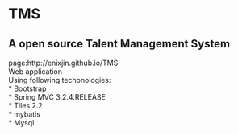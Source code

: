 <h1>TMS</h1>

<h2>A open source Talent Management System</h2>
page:http://enixjin.github.io/TMS <br>
Web application<br>
Using following techonologies:<br>
* Bootstrap<br>
* Spring MVC 3.2.4.RELEASE<br>
* Tiles 2.2<br>
* mybatis<br>
* Mysql<br>
